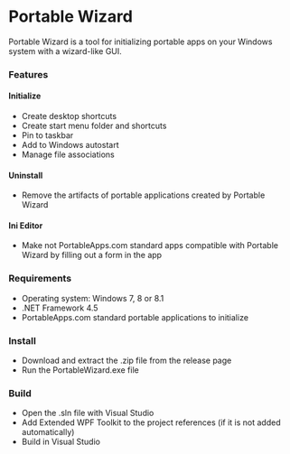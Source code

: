 Portable Wizard
===============

Portable Wizard is a tool for initializing portable apps on your Windows system with a wizard-like GUI.

### Features

#### Initialize
* Create desktop shortcuts
* Create start menu folder and shortcuts
* Pin to taskbar
* Add to Windows autostart
* Manage file associations

#### Uninstall
* Remove the artifacts of portable applications created by Portable Wizard

#### Ini Editor
* Make not PortableApps.com standard apps compatible with Portable Wizard by filling out a form in the app

### Requirements
* Operating system: Windows 7, 8 or 8.1
* .NET Framework 4.5
* PortableApps.com standard portable applications to initialize

### Install
* Download and extract the .zip file from the release page
* Run the PortableWizard.exe file

### Build
* Open the .sln file with Visual Studio
* Add Extended WPF Toolkit to the project references (if it is not added automatically)
* Build in Visual Studio
